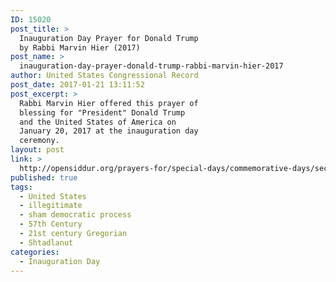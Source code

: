 ```yaml
---
ID: 15020
post_title: >
  Inauguration Day Prayer for Donald Trump
  by Rabbi Marvin Hier (2017)
post_name: >
  inauguration-day-prayer-donald-trump-rabbi-marvin-hier-2017
author: United States Congressional Record
post_date: 2017-01-21 13:11:52
post_excerpt: >
  Rabbi Marvin Hier offered this prayer of
  blessing for "President" Donald Trump
  and the United States of America on
  January 20, 2017 at the inauguration day
  ceremony.
layout: post
link: >
  http://opensiddur.org/prayers-for/special-days/commemorative-days/secular-national/inauguration-day/inauguration-day-prayer-donald-trump-rabbi-marvin-hier-2017/
published: true
tags:
  - United States
  - illegitimate
  - sham democratic process
  - 57th Century
  - 21st century Gregorian
  - Shtadlanut
categories:
  - Inauguration Day
---
```

